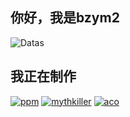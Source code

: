 ## 你好，我是bzym2

![Datas](https://proxy.bzym.fun/https://github-readme-stats.vercel.app/api?username=bzym2)</br>

## 我正在制作

[![ppm](https://proxy.bzym.fun/https://github-readme-stats.vercel.app/api/pin/?username=stevesuk0&repo=ppm)](https://github.com/stevesuk0/ppm)
[![mythkiller](https://proxy.bzym.fun/https://github-readme-stats.vercel.app/api/pin/?username=bzym2&repo=mythkiller-reborn)]([https://github.com/stevesuk/ppm](https://github.com/bzym2/mythkiller-reborn))
[![aco](https://proxy.bzym.fun/https://github-readme-stats.vercel.app/api/pin/?username=bzym2&repo=GoldBounce)]([https://github.com/stevesuk/ppm](https://github.com/bzym2/GoldBounce))
<!---
bzym2/bzym2 is a ✨ special ✨ repository because its `README.md` (this file) appears on your GitHub profile.
You can click the Preview link to take a look at your changes.
--->
